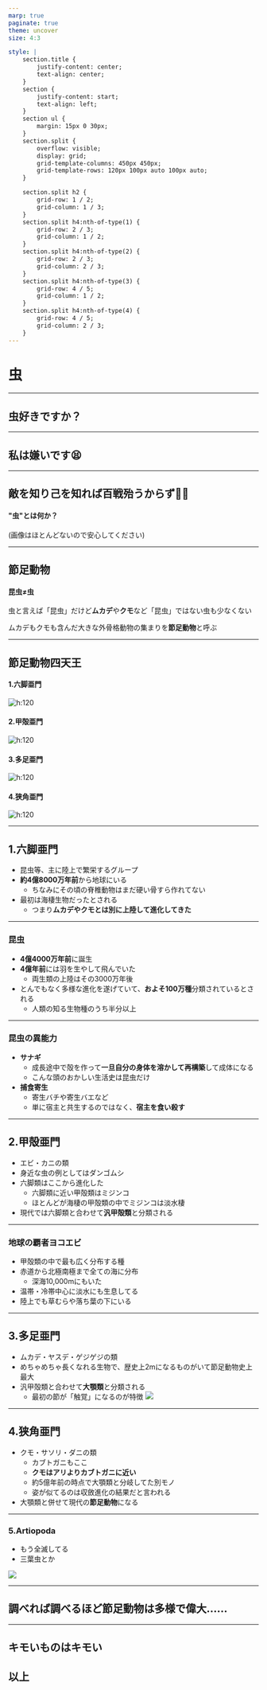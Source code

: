 ```yaml
---
marp: true
paginate: true
theme: uncover
size: 4:3

style: |
    section.title {
        justify-content: center;
        text-align: center;
    }
    section {
        justify-content: start;
        text-align: left;
    }
    section ul {
        margin: 15px 0 30px;
    }
    section.split {
        overflow: visible;
        display: grid;
        grid-template-columns: 450px 450px;
        grid-template-rows: 120px 100px auto 100px auto;
    }

    section.split h2 {
        grid-row: 1 / 2;
        grid-column: 1 / 3;
    }
    section.split h4:nth-of-type(1) {
        grid-row: 2 / 3;
        grid-column: 1 / 2;
    }
    section.split h4:nth-of-type(2) {
        grid-row: 2 / 3;
        grid-column: 2 / 3;
    }
    section.split h4:nth-of-type(3) {
        grid-row: 4 / 5;
        grid-column: 1 / 2;
    }
    section.split h4:nth-of-type(4) {
        grid-row: 4 / 5;
        grid-column: 2 / 3;
    }
---
```

<!-- _class: title -->

# 虫

---
<!-- _class: title -->

## 虫好きですか？

---
<!-- _class: title -->

## 私は嫌いです:tired_face:

---
<!-- _class: title -->

## 敵を知り己を知れば百戦殆うからず:muscle::triumph:

#### "虫"とは何か？
(画像はほとんどないので安心してください)

---

## 節足動物

#### 昆虫≠虫
虫と言えば「昆虫」だけど**ムカデ**や**クモ**など「昆虫」ではない虫も少なくない

ムカデもクモも含んだ大きな外骨格動物の集まりを**節足動物**と呼ぶ

---

<!-- _class: split -->

## 節足動物四天王
#### 1.六脚亜門

![h:120](hachi.png)

#### 2.甲殻亜門

![h:120](kani_zuwai.png)

#### 3.多足亜門

![h:120](mukade.png)

#### 4.狭角亜門

![h:120](kumo.png)

---

## 1.六脚亜門

- 昆虫等、主に陸上で繁栄するグループ
- **約4億8000万年前**から地球にいる
    - ちなみにその頃の脊椎動物はまだ硬い骨すら作れてない
- 最初は海棲生物だったとされる
    - つまり**ムカデやクモとは別に上陸して進化してきた**

---

### 昆虫

- **4億4000万年前**に誕生
- **4億年前**には羽を生やして飛んでいた
    - 両生類の上陸はその3000万年後
- とんでもなく多様な進化を遂げていて、**およそ100万種**分類されているとされる
    - 人類の知る生物種のうち半分以上

---

### 昆虫の異能力

- **サナギ**
    - 成長途中で殻を作って**一旦自分の身体を溶かして再構築**して成体になる
    - こんな頭のおかしい生活史は昆虫だけ
- **捕食寄生**
    - 寄生バチや寄生バエなど
    - 単に宿主と共生するのではなく、**宿主を食い殺す**

---

## 2.甲殻亜門

- エビ・カニの類
- 身近な虫の例としてはダンゴムシ
- 六脚類はここから進化した
    - 六脚類に近い甲殻類はミジンコ
    - ほとんどが海棲の甲殻類の中でミジンコは淡水棲
- 現代では六脚類と合わせて**汎甲殻類**と分類される

---

### 地球の覇者ヨコエビ

- 甲殻類の中で最も広く分布する種
- 赤道から北極南極まで全ての海に分布
    - 深海10,000mにもいた
- 温帯・冷帯中心に淡水にも生息してる
- 陸上でも草むらや落ち葉の下にいる

---

## 3.多足亜門

- ムカデ・ヤスデ・ゲジゲジの類
- めちゃめちゃ長くなれる生物で、歴史上2mになるものがいて節足動物史上最大
- 汎甲殻類と合わせて**大顎類**と分類される
    - 最初の節が「触覚」になるのが特徴
    ![](http://localhost:5000/insect.png)

---

## 4.狭角亜門

- クモ・サソリ・ダニの類
    - カブトガニもここ
    - **クモはアリよりカブトガニに近い**
    - 約5億年前の時点で大顎類と分岐してた別モノ
    - 姿が似てるのは収斂進化の結果だと言われる
- 大顎類と併せて現代の**節足動物**になる

---

### 5.Artiopoda

- もう全滅してる
- 三葉虫とか

![](http://localhost:5000/kodai_sanyochu.png)

---

<!-- _class: title -->

## 調べれば調べるほど節足動物は多様で偉大……

---

<!-- _class: title -->

## キモいものはキモい

## 以上
